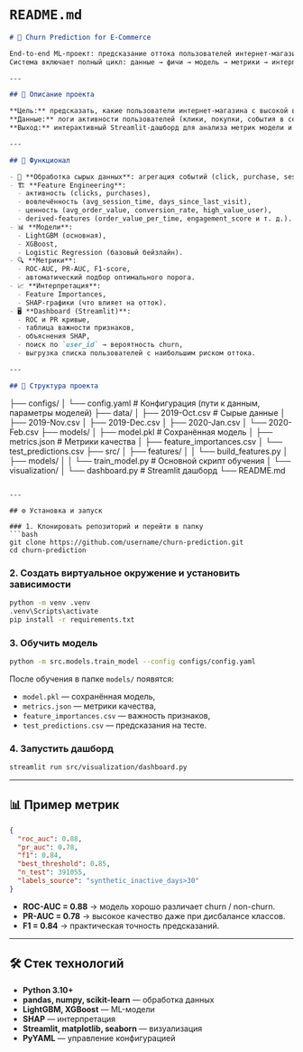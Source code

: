 # `README.md`

```markdown
# 🛒 Churn Prediction for E-Commerce

End-to-end ML-проект: предсказание оттока пользователей интернет-магазина на основе сырых event-логов (клики, покупки, просмотры).  
Система включает полный цикл: данные → фичи → модель → метрики → интерпретация → дашборд.

---

## 📌 Описание проекта

**Цель:** предсказать, какие пользователи интернет-магазина с высокой вероятностью перестанут возвращаться (churn).  
**Данные:** логи активности пользователей (клики, покупки, события в сессиях) за несколько месяцев (2019-Oct – 2020-Feb).  
**Выход:** интерактивный Streamlit-дашборд для анализа метрик модели и получения прогноза по любому `user_id`.

---

## 🚀 Функционал

- 📂 **Обработка сырых данных**: агрегация событий (click, purchase, session) в пользовательские признаки.
- 🏗 **Feature Engineering**:
  - активность (clicks, purchases),
  - вовлечённость (avg_session_time, days_since_last_visit),
  - ценность (avg_order_value, conversion_rate, high_value_user),
  - derived-features (order_value_per_time, engagement_score и т. д.).
- 📊 **Модели**:
  - LightGBM (основная),
  - XGBoost,
  - Logistic Regression (базовый бейзлайн).
- 🔍 **Метрики**:
  - ROC-AUC, PR-AUC, F1-score,
  - автоматический подбор оптимального порога.
- 📈 **Интерпретация**:
  - Feature Importances,
  - SHAP-графики (что влияет на отток).
- 🖥 **Dashboard (Streamlit)**:
  - ROC и PR кривые,
  - таблица важности признаков,
  - объяснения SHAP,
  - поиск по `user_id` → вероятность churn,
  - выгрузка списка пользователей с наибольшим риском оттока.

---

## 📂 Структура проекта

```

├── configs/
│   └── config.yaml          # Конфигурация (пути к данным, параметры моделей)
├── data/
│   ├── 2019-Oct.csv         # Сырые данные
│   ├── 2019-Nov.csv
│   ├── 2019-Dec.csv
│   ├── 2020-Jan.csv
│   └── 2020-Feb.csv
├── models/
│   ├── model.pkl            # Сохранённая модель
│   ├── metrics.json         # Метрики качества
│   ├── feature\_importances.csv
│   └── test\_predictions.csv
├── src/
│   ├── features/
│   │   └── build\_features.py
│   ├── models/
│   │   └── train\_model.py   # Основной скрипт обучения
│   └── visualization/
│       └── dashboard.py     # Streamlit дашборд
└── README.md

````

---

## ⚙️ Установка и запуск

### 1. Клонировать репозиторий и перейти в папку
```bash
git clone https://github.com/username/churn-prediction.git
cd churn-prediction
````

### 2. Создать виртуальное окружение и установить зависимости

```bash
python -m venv .venv
.venv\Scripts\activate
pip install -r requirements.txt
```

### 3. Обучить модель

```bash
python -m src.models.train_model --config configs/config.yaml
```

После обучения в папке `models/` появятся:

* `model.pkl` — сохранённая модель,
* `metrics.json` — метрики качества,
* `feature_importances.csv` — важность признаков,
* `test_predictions.csv` — предсказания на тесте.

### 4. Запустить дашборд

```bash
streamlit run src/visualization/dashboard.py
```

---

## 📊 Пример метрик

```json
{
  "roc_auc": 0.88,
  "pr_auc": 0.78,
  "f1": 0.84,
  "best_threshold": 0.85,
  "n_test": 391055,
  "labels_source": "synthetic_inactive_days>30"
}
```

* **ROC-AUC = 0.88** → модель хорошо различает churn / non-churn.
* **PR-AUC = 0.78** → высокое качество даже при дисбалансе классов.
* **F1 = 0.84** → практическая точность предсказаний.

---

## 🛠 Стек технологий

* **Python 3.10+**
* **pandas, numpy, scikit-learn** — обработка данных
* **LightGBM, XGBoost** — ML-модели
* **SHAP** — интерпретация
* **Streamlit, matplotlib, seaborn** — визуализация
* **PyYAML** — управление конфигурацией
